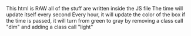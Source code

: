 This html is RAW
all of the stuff are written inside the JS file
The time will update itself every second
Every hour, it will update the color of the box
if the time is passed, it will turn from green to gray
by removing a class call "dim"
and adding a class call "light"
